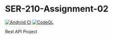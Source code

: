 # SER-210-Assignment-02
[![Android CI](https://github.com/LittleTealeaf/SER-210-Assignment-02/actions/workflows/android.yml/badge.svg)](https://github.com/LittleTealeaf/SER-210-Assignment-02/actions/workflows/android.yml) [![CodeQL](https://github.com/LittleTealeaf/SER-210-Assignment-02/actions/workflows/codeql-analysis.yml/badge.svg)](https://github.com/LittleTealeaf/SER-210-Assignment-02/actions/workflows/codeql-analysis.yml)

Rest API Project
